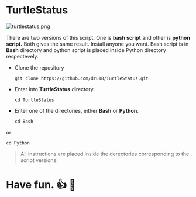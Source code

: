 # TurtleStatus

![turtlestatus.png](https://github.com/dru18/TurtleStatus/blog/master/screenshots/turtlestatus.png)

There are two versions of this script. One is **bash script** and other is **python script.** Both gives the same result. Install anyone you want. Bash script is in **Bash** directory and python script is placed inside Python directory respectevely.

- Clone the repository

  `git clone https://github.com/dru18/TurtleStatus.git`

- Enter into **TurtleStatus** directory.

  `cd TurtleStatus`

- Enter one of the directories, either **Bash** or **Python**.

  `cd Bash`

 or

  `cd Python`

> All instructions are placed inside the derectories corresponding to the script versions.

# Have fun. :+1: :turtle:
